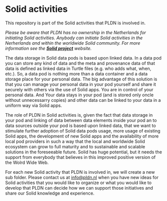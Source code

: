 <H1>Solid activities</H1>

This repository is part of the Solid activities that PLDN is involved in. 

<em>Please be aware that PLDN has no ownership in the Netherlands for initiating Solid activities. Anybody can initiate Solid activities in the Nerherlands and within the worldwide Solid community. For more information see the <strong>[Solid project](https://solidproject.org/)</strong> website.</em>

The data storage in Solid data pods is based upon linked data. In a data pod you can store any kind of data and the meta and provenance data of that data is defined as linked data in Turtle files (e.g. who adds what, when, etc.). So, a data pod is nothing more than a data container and a data storage place for your personal data. The big advantage of this solution is that you can manage your personal data in your pod yourself and share it securely with others via the use of Solid apps. You are in control of your personal data. And Your data stays in your pod (and is stored only oncle without unnecessarry copies) and other data can be linked to your data in a uniform way via Solid apps.

The role of PLDN in Solid activities is, given the fact that data storage in your pod and linking of data between data elements inside your pod an to data sources outside your pod is based upon linked data, that we want to stimulate further adoption of Solid data pods usage, more usage of existing Solid apps, the development of new Solid apps and the availability of more local pod providers in such a way that the local and worldwide Solid ecosystem can grow to full maturity and to sustainable and scalable solutions in the foreseeable future. Solid has huge potential, but it needs the support from everybody that believes in this improved positive version of the Wolrd Wide Web.

For each new Solid activity that PLDN is involved in, we will create a new sub folder. Please contact us at <info@pldn.nl> when you have new ideas for Solid activities that you would like to organize or what you would like to develop that PLDN can decide how we can support those initiatives and share our Solid knowledge and experience. 
